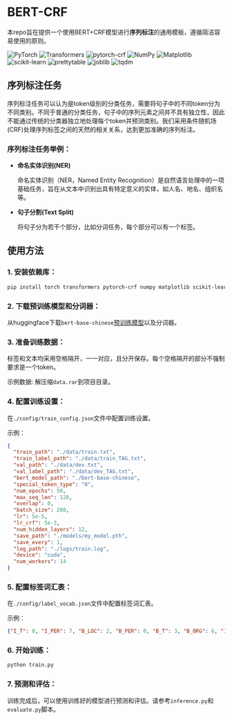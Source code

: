 # BERT-CRF

本repo旨在提供一个使用BERT+CRF模型进行**序列标注**的通用模板，遵循简洁容易使用的原则。

![PyTorch](https://img.shields.io/badge/PyTorch-1.10.0-red)
![Transformers](https://img.shields.io/badge/Transformers-4.12.3-green)
![pytorch-crf](https://img.shields.io/badge/pytorch--crf-0.7.2-blue)
![NumPy](https://img.shields.io/badge/NumPy-1.21.2-orange)
![Matplotlib](https://img.shields.io/badge/Matplotlib-3.4.3-yellow)
![scikit-learn](https://img.shields.io/badge/scikit--learn-0.24.2-blueviolet)
![prettytable](https://img.shields.io/badge/prettytable-2.4.0-lightgrey)
![joblib](https://img.shields.io/badge/joblib-1.1.0-ff69b4)
![tqdm](https://img.shields.io/badge/tqdm-4.62.3-9cf)


## 序列标注任务

序列标注任务可以认为是token级别的分类任务，需要将句子中的不同token分为不同类别。不同于普通的分类任务，句子中的序列元素之间并不具有独立性，因此不能通过传统的分类器独立地处理每个token并预测类别。我们采用条件随机场(CRF)处理序列标签之间的天然的相关关系，达到更加准确的序列标注。

### 序列标注任务举例：

- **命名实体识别(NER)**

  命名实体识别（NER，Named Entity Recognition）是自然语言处理中的一项基础任务，旨在从文本中识别出具有特定意义的实体，如人名、地名、组织名等。

- **句子分割(Text Split)**

  将句子分为若干个部分，比如分词任务，每个部分可以有一个标签。

## 使用方法

### 1. 安装依赖库：

```bash
pip install torch transformers pytorch-crf numpy matplotlib scikit-learn prettytable joblib tqdm
```

### 2. 下载预训练模型和分词器：

从huggingface下载`bert-base-chinese`[预训练模型](https://huggingface.co/google-bert/bert-base-chinese)以及分词器。

### 3. 准备训练数据：

标签和文本均采用空格隔开，一一对应，且分开保存。每个空格隔开的部分不强制要求是一个token。

示例数据: 解压缩`data.rar`到项目目录。

### 4. 配置训练设置：

在`./config/train_config.json`文件中配置训练设置。

示例：
```json
{
  "train_path": "./data/train.txt",
  "train_label_path": "./data/train_TAG.txt",
  "val_path": "./data/dev.txt",
  "val_label_path": "./data/dev_TAG.txt",
  "bert_model_path": "./bert-base-chinese",
  "special_token_type": "O",
  "num_epochs": 50,
  "max_seq_len": 128,
  "overlap": 0,
  "batch_size": 280,
  "lr": 5e-5,
  "lr_crf": 5e-3,
  "num_hidden_layers": 12,
  "save_path": "./models/my_model.pth",
  "save_every": 1,
  "log_path": "./logs/train.log",
  "device": "cuda",
  "num_workers": 14
}
```

### 5. 配置标签词汇表：

在`./config/label_vocab.json`文件中配置标签词汇表。

示例：
```json
{"I_T": 8, "I_PER": 7, "B_LOC": 2, "B_PER": 0, "B_T": 3, "B_ORG": 6, "I_LOC": 4, "O": 5, "I_ORG": 1}
```

### 6. 开始训练：

```bash
python train.py
```

### 7. 预测和评估：

训练完成后，可以使用训练好的模型进行预测和评估。请参考`inference.py`和`evaluate.py`脚本。
